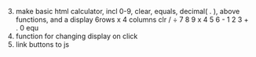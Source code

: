 <!-- 1. make sum, subtract, multiply and divide functions -->
<!-- 2. make operate function, parameters = operater, num1, num2 -->
3. make basic html calculator, incl 0-9, clear, equals, decimal( . ), above functions, and a display
    6rows x 4 columns
        clr / ÷
        7 8 9 x
        4 5 6 -
        1 2 3 +
        . 0 equ
4. function for changing display on click
5. link buttons to js